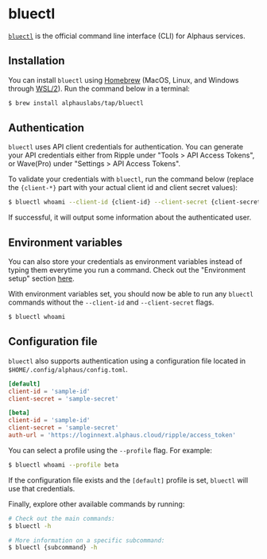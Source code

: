# bluectl

[`bluectl`](https://github.com/alphauslabs/bluectl) is the official command line interface (CLI) for Alphaus services.

## Installation
You can install `bluectl` using [Homebrew](https://brew.sh/) (MacOS, Linux, and Windows through [WSL/2](https://docs.microsoft.com/en-us/windows/wsl/install)). Run the command below in a terminal:
```sh
$ brew install alphauslabs/tap/bluectl
```

## Authentication
`bluectl` uses API client credentials for authentication. You can generate your API credentials either from Ripple under "Tools > API Access Tokens", or Wave(Pro) under "Settings > API Access Tokens".

To validate your credentials with `bluectl`, run the command below (replace the `{client-*}` part with your actual client id and client secret values):
```sh
$ bluectl whoami --client-id {client-id} --client-secret {client-secret}
```

If successful, it will output some information about the authenticated user.

## Environment variables
You can also store your credentials as environment variables instead of typing them everytime you run a command. Check out the "Environment setup" section [here](https://alphauslabs.github.io/docs/blueapi/authentication/#environment-setup).

With environment variables set, you should now be able to run any `bluectl` commands without the `--client-id` and `--client-secret` flags.
```sh
$ bluectl whoami
```

## Configuration file
`bluectl` also supports authentication using a configuration file located in `$HOME/.config/alphaus/config.toml`.

```toml
[default]
client-id = 'sample-id'
client-secret = 'sample-secret'

[beta]
client-id = 'sample-id'
client-secret = 'sample-secret'
auth-url = 'https://loginnext.alphaus.cloud/ripple/access_token'
```

You can select a profile using the `--profile` flag. For example:
```sh
$ bluectl whoami --profile beta
```

If the configuration file exists and the `[default]` profile is set, `bluectl` will use that credentials.

Finally, explore other available commands by running:
```sh
# Check out the main commands:
$ bluectl -h

# More information on a specific subcommand:
$ bluectl {subcommand} -h
```
